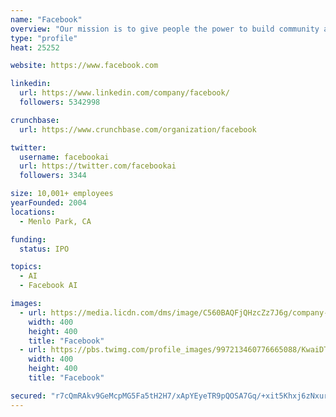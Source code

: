 ```yaml
---
name: "Facebook"
overview: "Our mission is to give people the power to build community and bring the world closer together."
type: "profile"
heat: 25252

website: https://www.facebook.com

linkedin:
  url: https://www.linkedin.com/company/facebook/
  followers: 5342998

crunchbase:
  url: https://www.crunchbase.com/organization/facebook

twitter:
  username: facebookai
  url: https://twitter.com/facebookai
  followers: 3344

size: 10,001+ employees
yearFounded: 2004
locations:
  - Menlo Park, CA

funding:
  status: IPO

topics:
  - AI
  - Facebook AI

images:
  - url: https://media.licdn.com/dms/image/C560BAQFjQHzcZz7J6g/company-logo_400_400/0?e=1582156800&v=beta&t=Zj-6uk4qiDKxOuOyS7SHjpEy5Va5Y8dY_i0qtzvQQF4
    width: 400
    height: 400
    title: "Facebook"
  - url: https://pbs.twimg.com/profile_images/997213460776665088/KwaiDTTw_400x400.jpg
    width: 400
    height: 400
    title: "Facebook"

secured: "r7cQmRAkv9GeMcpMG5Fa5tH2H7/xApYEyeTR9pQOSA7Gq/+xit5Khxj6zNxurQQcMEYu7jKuzzWxyZZwsgGs+8UqevnSCZTGRdP5nLSx00gsEsU82WE+Np98zlD34a58ZFpL4nQCiZ7Nzf93Cg7At2T8yudhSuiq+aQqG9hs3qmCn9jAVKjWZIp6DQUbTsw5RUYFa9C5q9bBge1RyhLujV6MxVyFBGC9DHjf5sDtEHRxJ9IbcBg1Kg6tugFwKkv6CfzRkgEuDn2mr14auaDUhA==;P+uO8PV2dvyEf7lClYRKng=="
---
```


